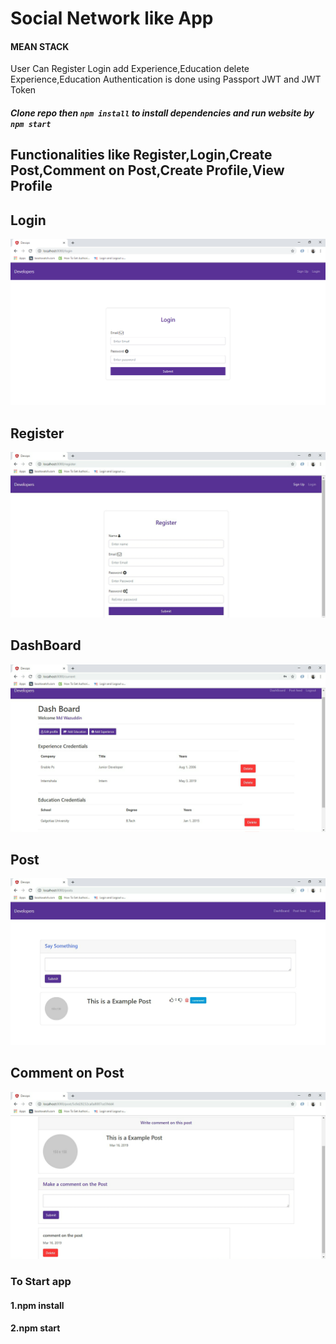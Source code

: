 # Social Network like App
#### MEAN STACK
User Can Register Login add Experience,Education delete Experience,Education
Authentication is done using Passport JWT and JWT Token
##### Clone repo then `npm install` to install dependencies and run website by `npm start`

## Functionalities like Register,Login,Create Post,Comment on Post,Create Profile,View Profile
## Login
![](images/Login.png)

## Register
![](images/register.png)

## DashBoard
![](images/Dashboard.png)

## Post
![](images/post.png)

## Comment on Post
![](images/comment.png)

### To Start app 
#### 1.npm install
#### 2.npm start

